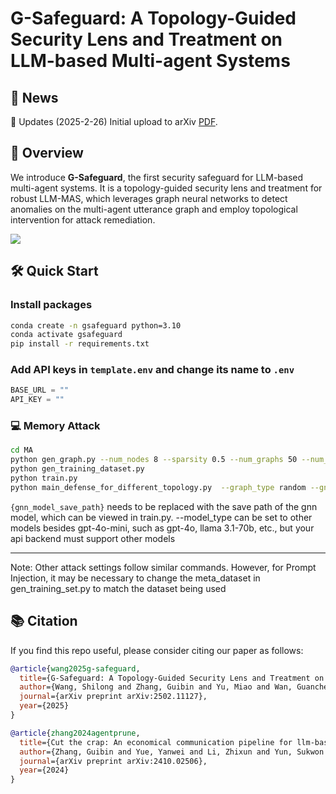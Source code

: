 # G-Safeguard: A Topology-Guided Security Lens and Treatment on LLM-based Multi-agent Systems

## 📰 News

🚩 Updates (2025-2-26) Initial upload to arXiv [PDF](https://arxiv.org/abs/2502.11127).

## 🌟 Overview

We introduce **G-Safeguard**, the first security safeguard for LLM-based multi-agent systems. It is a topology-guided security lens and treatment for robust LLM-MAS, which leverages graph neural networks to detect anomalies on the multi-agent utterance graph and employ topological intervention for attack remediation. 

![](./assets/pipline.png)

## 🛠 Quick Start

### Install packages

```bash
conda create -n gsafeguard python=3.10
conda activate gsafeguard
pip install -r requirements.txt
```

### Add API keys in `template.env` and change its name to `.env`

```python
BASE_URL = "" 
API_KEY = ""
```

### 💻 Memory Attack

```bash
cd MA
python gen_graph.py --num_nodes 8 --sparsity 0.5 --num_graphs 50 --num_attackers 3 --samples 800 --model_type gpt-4o-mini
python gen_training_dataset.py
python train.py
python main_defense_for_different_topology.py  --graph_type random --gnn_checkpoint_path {gnn_model_save_path} --model_type {gpt-4o-mini}
```
`{gnn_model_save_path}` needs to be replaced with the save path of the gnn model, which can be viewed in train.py. --model_type can be set to other models besides gpt-4o-mini, such as gpt-4o, llama 3.1-70b, etc., but your api backend must support other models

---

Note: Other attack settings follow similar commands. However, for Prompt Injection, it may be necessary to change the meta_dataset in gen_training_set.py to match the dataset being used



## 📚 Citation
If you find this repo useful, please consider citing our paper as follows:
```bibtex
@article{wang2025g-safeguard,
  title={G-Safeguard: A Topology-Guided Security Lens and Treatment on LLM-based Multi-agent Systems},
  author={Wang, Shilong and Zhang, Guibin and Yu, Miao and Wan, Guancheng and Meng, Fanci and Guo, Chongye and Wang, Kun and Wang, Yang},
  journal={arXiv preprint arXiv:2502.11127},
  year={2025}
}

@article{zhang2024agentprune,
  title={Cut the crap: An economical communication pipeline for llm-based multi-agent systems},
  author={Zhang, Guibin and Yue, Yanwei and Li, Zhixun and Yun, Sukwon and Wan, Guancheng and Wang, Kun and Cheng, Dawei and Yu, Jeffrey Xu and Chen, Tianlong},
  journal={arXiv preprint arXiv:2410.02506},
  year={2024}
}
```
